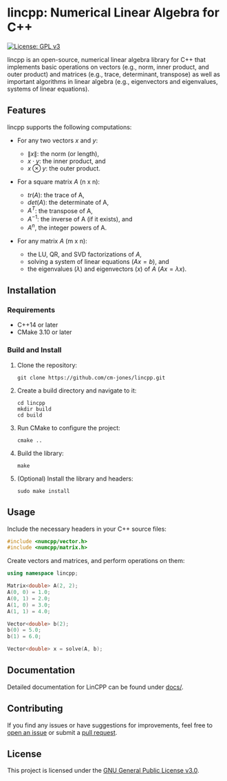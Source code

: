 # lincpp: Numerical Linear Algebra for C++

[![License: GPL v3](https://img.shields.io/badge/License-GPLv3-blue.svg)](https://www.gnu.org/licenses/gpl-3.0)

lincpp is an open-source, numerical linear algebra library for C++ that implements basic operations on vectors (e.g., norm, inner product, and outer product) and matrices (e.g., trace, determinant, transpose) as well as important algorithms in linear algebra (e.g., eigenvectors and eigenvalues, systems of linear equations).

## Features

lincpp supports the following computations:

- For any two vectors $x$ and $y$:
  - $\lVert x \rVert$: the norm (or length),
  - $x \cdot y$: the inner product, and
  - $x \otimes y$: the outer product.

- For a square matrix $A$ (n x n):
  - $tr(A)$: the trace of A,
  - $det(A)$: the determinate of A,
  - $A^T$: the transpose of A,
  - $A^{-1}$: the inverse of A (if it exists), and
  - $A^n$, the integer powers of A.

- For any matrix $A$ (m x n):
  - the LU, QR, and SVD factorizations of $A$,
  - solving a system of linear equations ($Ax = b$), and
  - the eigenvalues ($\lambda$) and eigenvectors ($x$) of $A$ ($Ax = \lambda x$).

## Installation

### Requirements

- C++14 or later
- CMake 3.10 or later

### Build and Install

1. Clone the repository:
   ```
   git clone https://github.com/cm-jones/lincpp.git
   ```

2. Create a build directory and navigate to it:
   ```
   cd lincpp
   mkdir build
   cd build
   ```

3. Run CMake to configure the project:
   ```
   cmake ..
   ```

4. Build the library:
   ```
   make
   ```

5. (Optional) Install the library and headers:
   ```
   sudo make install
   ```

## Usage

Include the necessary headers in your C++ source files:

```cpp
#include <numcpp/vector.h>
#include <numcpp/matrix.h>
```

Create vectors and matrices, and perform operations on them:

```cpp
using namespace lincpp;

Matrix<double> A(2, 2);
A(0, 0) = 1.0;
A(0, 1) = 2.0;
A(1, 0) = 3.0;
A(1, 1) = 4.0;

Vector<double> b(2);
b(0) = 5.0;
b(1) = 6.0;

Vector<double> x = solve(A, b);
```

## Documentation

Detailed documentation for LinCPP can be found under [docs/](docs/).

## Contributing

If you find any issues or have suggestions for improvements, feel free to [open an issue](https://github.com/cm-jones/lincpp/issues/new) or submit a [pull request](https://github.com/cm-jones/lincpp/compare).

## License

This project is licensed under the [GNU General Public License v3.0](LICENSE).
